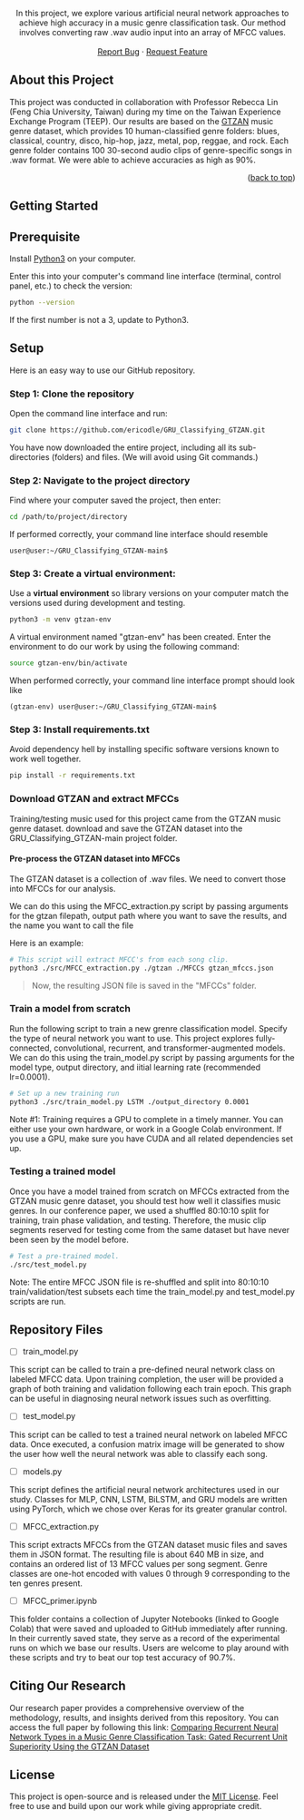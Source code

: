 <p align="center">
  In this project, we explore various artificial neural network approaches to achieve high accuracy in a music genre classification task. Our method involves converting raw .wav audio input into an array of MFCC values.
    <br />
    <br />
    <a href="https://github.com/github_username/repo_name/issues">Report Bug</a>
    ·
    <a href="https://github.com/github_username/repo_name/issues">Request Feature</a>
  </p>
</div>


<!-- ABOUT THE PROJECT -->
## About this Project

This project was conducted in collaboration with Professor Rebecca Lin (Feng Chia University, Taiwan) during my time on the Taiwan Experience Exchange Program (TEEP). Our results are based on the [GTZAN](http://marsyas.info/index.html) music genre dataset, which provides 10 human-classified genre folders: blues, classical, country, disco, hip-hop, jazz, metal, pop, reggae, and rock. Each genre folder contains 100 30-second audio clips of genre-specific songs in .wav format. We were able to achieve accuracies as high as 90%.


<p align="right">(<a href="#top">back to top</a>)</p>


## Getting Started

## Prerequisite

Install [Python3](https://www.python.org/downloads/) on your computer.

Enter this into your computer's command line interface (terminal, control panel, etc.) to check the version:

  ```sh
  python --version
  ```

If the first number is not a 3, update to Python3.

## Setup

Here is an easy way to use our GitHub repository.

### Step 1: Clone the repository


Open the command line interface and run:
  ```sh
  git clone https://github.com/ericodle/GRU_Classifying_GTZAN.git
  ```

You have now downloaded the entire project, including all its sub-directories (folders) and files.
(We will avoid using Git commands.)

### Step 2: Navigate to the project directory
Find where your computer saved the project, then enter:

  ```sh
  cd /path/to/project/directory
  ```

If performed correctly, your command line interface should resemble

```
user@user:~/GRU_Classifying_GTZAN-main$
```

### Step 3: Create a virtual environment: 
Use a **virtual environment** so library versions on your computer match the versions used during development and testing.


```sh
python3 -m venv gtzan-env
```

A virtual environment named "gtzan-env" has been created. 
Enter the environment to do our work by using the following command:


```sh
source gtzan-env/bin/activate
```

When performed correctly, your command line interface prompt should look like 

```
(gtzan-env) user@user:~/GRU_Classifying_GTZAN-main$
```

### Step 3: Install requirements.txt

Avoid dependency hell by installing specific software versions known to work well together.

  ```sh
pip install -r requirements.txt
  ```

### Download GTZAN and extract MFCCs

 Training/testing music used for this project came from the GTZAN music genre dataset. 
 download and save the GTZAN dataset into the GRU_Classifying_GTZAN-main project folder.

#### Pre-process the GTZAN dataset into MFCCs

The GTZAN dataset is a collection of .wav files. We need to convert those into MFCCs for our analysis.

We can do this using the MFCC_extraction.py script by passing arguments for the gtzan filepath, output path where you want to save the results, and the name you want to call the file

Here is an example:

```sh
# This script will extract MFCC's from each song clip.
python3 ./src/MFCC_extraction.py ./gtzan ./MFCCs gtzan_mfccs.json 
```
> Now, the resulting JSON file is saved in the "MFCCs" folder.

### Train a model from scratch

Run the following script to train a new grenre classification model.
Specify the type of neural network you want to use. This project explores fully-connected, convolutional, recurrent, and transformer-augmented models.
We can do this using the train_model.py script by passing arguments for the model type, output directory, and iitial learning rate (recommended lr=0.0001).

```sh
# Set up a new training run
python3 ./src/train_model.py LSTM ./output_directory 0.0001
```
Note #1: Training requires a GPU to complete in a timely manner. You can either use your own hardware, or work in a Google Colab environment.
If you use a GPU, make sure you have CUDA and all related dependencies set up.


### Testing a trained model

Once you have a model trained from scratch on MFCCs extracted from the GTZAN music genre dataset, you should test how well it classifies music genres.
In our conference paper, we used a shuffled 80:10:10 split for training, train phase validation, and testing. Therefore, the music clip segments reserved for testing come from the same dataset but have never been seen by the model before.

  ```sh
  # Test a pre-trained model.
  ./src/test_model.py
  ```

Note: The entire MFCC JSON file is re-shuffled and split into 80:10:10 train/validation/test subsets each time the train_model.py and test_model.py scripts are run.

## Repository Files

- [ ] train_model.py

This script can be called to train a pre-defined neural network class on labeled MFCC data. Upon training completion, the user will be provided a graph of both training and validation following each train epoch. This graph can be useful in diagnosing neural network issues such as overfitting.

- [ ] test_model.py

This script can be called to test a trained neural network on labeled MFCC data. Once executed, a confusion matrix image will be generated to show the user how well the neural network was able to classify each song.

- [ ] models.py

This script defines the artificial neural network architectures used in our study. Classes for MLP, CNN, LSTM, BiLSTM, and GRU models are written using PyTorch, which we chose over Keras for its greater granular control.

- [ ] MFCC_extraction.py

This script extracts MFCCs from the GTZAN dataset music files and saves them in JSON format. The resulting file is about 640 MB in size, and contains an ordered list of 13 MFCC values per song segment. Genre classes are one-hot encoded with values 0 through 9 corresponding to the ten genres present.

- [ ] MFCC_primer.ipynb


This folder contains a collection of Jupyter Notebooks (linked to Google Colab) that were saved and uploaded to GitHub immediately after running. In their currently saved state, they serve as a record of the experimental runs on which we base our results. Users are welcome to play around with these scripts and try to beat our top test accuracy of 90.7%.

## Citing Our Research

Our research paper provides a comprehensive overview of the methodology, results, and insights derived from this repository. You can access the full paper by following this link: [Comparing Recurrent Neural Network Types in a Music Genre Classification Task: Gated Recurrent Unit Superiority Using the GTZAN Dataset](https://www.researchgate.net/publication/374698715_Comparing_Recurrent_Neural_Network_Types_in_a_Music_Genre_Classification_Task_Gated_Recurrent_Unit_Superiority_Using_the_GTZAN_Dataset)

<!-- LICENSE -->

## License
This project is open-source and is released under the [MIT License](LICENSE). Feel free to use and build upon our work while giving appropriate credit.


